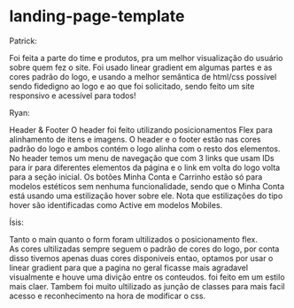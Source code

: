 # landing-page-template


Patrick: 

Foi feita a parte do time e produtos, pra um melhor visualização do usuário sobre quem fez o site. Foi usado linear gradient em algumas partes e as cores padrão do logo, e usando a melhor semântica de html/css possível sendo fidedigno ao logo e ao que foi solicitado, sendo feito um site responsivo e acessível para todos!


Ryan:

Header & Footer
O header foi feito utilizando posicionamentos Flex para alinhamento de itens e imagens. O header e o footer estão nas cores padrão do logo e ambos contém o logo alinha com o resto dos elementos. No header temos um menu de navegação que com 3 links que usam IDs para ir para diferentes elementos da página e o link em volta do logo volta para a seção inicial.
Os botões Minha Conta e Carrinho estão só para modelos estéticos sem nenhuma funcionalidade, sendo que o Minha Conta está usando uma estilização hover sobre ele.
Nota que estilizações do tipo hover são identificadas como Active em modelos Mobiles.

Ísis:

Tanto o main quanto o form foram ultilizados o posicionamento flex.  
As cores ultilizadas sempre seguem o padrão de cores do logo, por conta disso tivemos apenas duas cores disponiveis entao, optamos por usar o linear gradient para que a pagina no geral ficasse mais agradavel visualmente e houve uma divição entre os conteudos.
foi feito em um estilo mais claer.
Tambem foi muito ultilizado as junção de classes para mais facil acesso e reconhecimento na hora de modificar o css.

